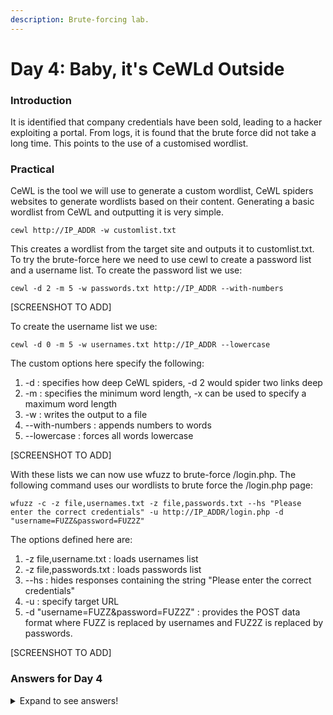 ```yaml
---
description: Brute-forcing lab.
---
```


# Day 4: Baby, it's CeWLd Outside

### Introduction

It is identified that company credentials have been sold, leading to a hacker exploiting a portal. From logs, it is found that the brute force did not take a long time. This points to the use of a customised wordlist.

### Practical

CeWL is the tool we will use to generate a custom wordlist, CeWL spiders websites to generate wordlists based on their content. Generating a basic wordlist from CeWL and outputting it is very simple.

```
cewl http://IP_ADDR -w customlist.txt
```

This creates a wordlist from the target site and outputs it to customlist.txt. To try the brute-force here we need to use cewl to create a password list and a username list. To create the password list we use:

```
cewl -d 2 -m 5 -w passwords.txt http://IP_ADDR --with-numbers
```

\[SCREENSHOT TO ADD]

To create the username list we use:

```
cewl -d 0 -m 5 -w usernames.txt http://IP_ADDR --lowercase
```

The custom options here specify the following:

1. \-d : specifies how deep CeWL spiders, -d 2 would spider two links deep
2. \-m : specifies the minimum word length, -x can be used to specify a maximum word length
3. \-w : writes the output to a file
4. \--with-numbers : appends numbers to words
5. \--lowercase : forces all words lowercase

\[SCREENSHOT TO ADD]

With these lists we can now use wfuzz to brute-force /login.php. The following command uses our wordlists to brute force the /login.php page:

```
wfuzz -c -z file,usernames.txt -z file,passwords.txt --hs "Please enter the correct credentials" -u http://IP_ADDR/login.php -d "username=FUZZ&password=FUZ2Z"
```

The options defined here are:

1. \-z file,username.txt : loads usernames list
2. \-z file,passwords.txt : loads passwords list
3. \--hs : hides responses containing the string "Please enter the correct credentials"
4. \-u : specify target URL
5. \-d "username=FUZZ\&password=FUZ2Z" : provides the POST data format where FUZZ is replaced by usernames and FUZ2Z is replaced by passwords.

\[SCREENSHOT TO ADD]

### Answers for Day 4

<details>

<summary>Expand to see answers!</summary>

1. What is the correct username and password combination? Format username:password. **isaias:Happiness**
2. What is the flag? **THM{m3rrY4nt4rct1crAft$}**

</details>
